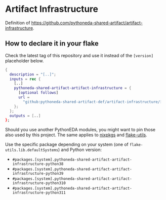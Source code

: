 # Artifact Infrastructure

Definition of <https://github.com/pythoneda-shared-artifact/artifact-infrastructure>.

## How to declare it in your flake

Check the latest tag of this repository and use it instead of the `[version]` placeholder below.

```nix
{
  description = "[..]";
  inputs = rec {
    [..]
    pythoneda-shared-artifact-artifact-infrastructure = {
      [optional follows]
      url =
        "github:pythoneda-shared-artifact-def/artifact-infrastructure/[version]";
    };
  };
  outputs = [..]
};
```

Should you use another PythonEDA modules, you might want to pin those also used by this project. The same applies to [nixpkgs](https://github.com/nixos/nixpkgs "nixpkgs") and [flake-utils](https://github.com/numtide/flake-utils "flake-utils").

Use the specific package depending on your system (one of `flake-utils.lib.defaultSystems`) and Python version:

- `#packages.[system].pythoneda-shared-artifact-artifact-infrastructure-python38` 
- `#packages.[system].pythoneda-shared-artifact-artifact-infrastructure-python39` 
- `#packages.[system].pythoneda-shared-artifact-artifact-infrastructure-python310` 
- `#packages.[system].pythoneda-shared-artifact-artifact-infrastructure-python311` 
